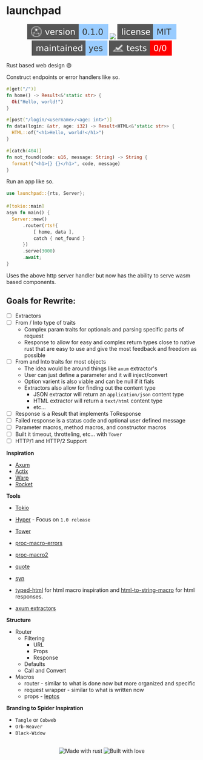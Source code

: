 # launchpad 

<!-- Header Badges -->

<div align="center">
  
<img src="assets/badges/version.svg" alt="Version"/>
<a href="https://github.com/Tired-Fox/launchpad/releases" alt="Release"><img src="https://img.shields.io/github/v/release/tired-fox/launchpad.svg?style=flat-square&color=9cf"/></a>
<a href="https://github.com/Tired-Fox/launchpad/blob/main/LICENSE" alt="License"><img src="assets/badges/license.svg"/></a>
<br>
<img src="assets/badges/maintained.svg" alt="Maintained"/>
<img src="assets/badges/tests.svg" alt="Tests"/>
  
</div>

<!-- End Header -->

Rust based web design :smile:

Construct endpoints or error handlers like so.

```rust
#[get("/")]
fn home() -> Result<&'static str> {
  Ok("Hello, world!")
}
```

```rust
#[post("/login/<username>/<age: int>")]
fn data(login: &str, age: i32) -> Result<HTML<&'static str>> {
  HTML::of("<h1>Hello, world!</h1>")
}
```

```rust
#[catch(404)]
fn not_found(code: u16, message: String) -> String {
  format!("<h1>{} {}</h1>", code, message)
}
```

Run an app like so.
```rust
use launchpad::{rts, Server};

#[tokio::main]
asyn fn main() {
  Server::new()
      .router(rts!{
          [ home, data ],
          catch { not_found }
      })
      .serve(3000)
      .await;
}
```

Uses the above http server handler but now has the ability to serve wasm based
components.

## Goals for Rewrite:
- [ ] Extractors
- [ ] From / Into type of traits
  - Complex param traits for optionals and parsing specific parts of request
  - Response to allow for easy and complex return types close to native rust that are easy to use and give the most feedback and freedom as possible
- [ ] From and Into traits for most objects
  - The idea would be around things like `axum` extractor's
  - User can just define a parameter and it will inject/convert
  - Option varient is also viable and can be null if it fials
  - Extractors also allow for finding out the content type
    - JSON extractor will return an `application/json` content type
    - HTML extractor will return a `text/html` content type
    - etc...
- [ ] Response is a Result that implements ToResponse
- [ ] Failed response is a status code and optional user defined message
- [ ] Parameter macros, method macros, and constructor macros
- [ ] Built it timeout, throtteling, etc... with `Tower`
- [ ] HTTP/1 and HTTP/2 Support

**Inspiration**
- [Axum](https://github.com/tokio-rs/axum)
- [Actix](https://github.com/actix/actix-web)
- [Warp](https://github.com/seanmonstar/warp)
- [Rocket](https://rocket.rs/)

**Tools**
- [Tokio](https://tokio.rs/)
- [Hyper](https://hyper.rs/) - Focus on `1.0 release`
- [Tower](https://github.com/tower-rs/tower)
- [proc-macro-errors](https://docs.rs/proc-macro-error/latest/proc_macro_error/)
- [proc-macro2](https://docs.rs/proc-macro2/latest/proc_macro2/)
- [quote](https://docs.rs/quote/latest/quote/)
- [syn](https://docs.rs/syn/latest/syn/)
- [typed-html](https://crates.io/crates/typed-html/0.2.2) for html macro inspiration and [html-to-string-macro](https://docs.rs/html-to-string-macro/latest/src/html_to_string_macro/lib.rs.html#96-105) for html responses. 

- [axum extractors](https://github.com/search?q=repo%3Atokio-rs%2Faxum+extractor&type=code)

**Structure**
- Router
  - Filtering
    - URL
    - Props
    - Response
  - Defaults
  - Call and Convert
- Macros
  - router - similar to what is done now but more organized and specific
  - request wrapper - similar to what is written now
  - props - [leptos](https://leptos-rs.github.io/leptos/view/03_components.html?highlight=%23%5Bprops#into-props)

**Branding to Spider Inspiration**
- `Tangle` or `Cobweb`
- `Orb-Weaver`
- `Black-Widow`

<!-- Footer Badges --!>

<br>
<div align="center">
  <img src="assets/badges/made_with_rust.svg" alt="Made with rust"/>
  <img src="assets/badges/built_with_love.svg" alt="Built with love"/>
</div>

<!-- End Footer -->
